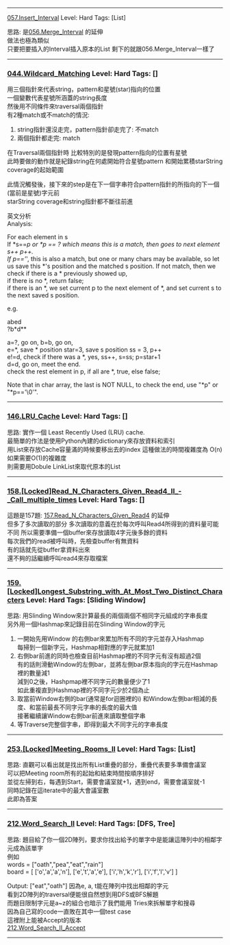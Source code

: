 
  
***

[057.Insert_Interval](../../SourceCode/Python/057.Insert_Interval.py) Level: Hard Tags: [List]
  
思路: 是[056.Merge_Interval](../../SourceCode/Python/056.Merge_Interval.py) 的延伸  
做法也極為類似  
只要把要插入的Interval插入原本的List
剩下的就跟056.Merge_Interval一樣了
  
***
  
### [044.Wildcard_Matching](../../SourceCode/Python/044.Wildcard_Matching.py) Level: Hard Tags: []
   
用三個指針來代表string，pattern和星號(star)指向的位置  
一個變數代表星號所涵蓋的string長度  
然後用不同條件來traversal兩個指針  
有2種match或不match的情況:  
1. string指針還沒走完，pattern指針卻走完了: 不match  
2. 兩個指針都走完: match  
  
在Traversal兩個指針時
比較特別的是發現pattern指向的位置有星號  
此時要做的動作就是紀錄string在何處開始符合星號pattern
和開始累積starString coverage的起始範圍
  
此情況觸發後，接下來的step是在下一個字串符合pattern指針的所指向的下一個(當前是星號)字元前  
starString coverage和string指針都不斷往前進
  
  
英文分析  
Analysis:

For each element in s  
If *s==*p or \*p == ? which means this is a match, then goes to next element s++ p++.  
If p=='*', this is also a match, but one or many chars may be available, so let us save this *'s position and the matched s position.
If not match, then we check if there is a * previously showed up,  
       if there is no *,  return false;  
       if there is an *,  we set current p to the next element of *, and set current s to the next saved s position.  

e.g.  

abed  
?b*d**  

a=?, go on, b=b, go on,  
e=*, save * position star=3, save s position ss = 3, p++  
e!=d,  check if there was a *, yes, ss++, s=ss; p=star+1  
d=d, go on, meet the end.  
check the rest element in p, if all are *, true, else false;  

Note that in char array, the last is NOT NULL, to check the end, use  "*p"  or "*p=='\0'".  

***
  
### [146.LRU_Cache](../../SourceCode/Python/146.LRU_Cache.py) Level: Hard Tags: []
  
思路: 實作一個 Least Recently Used (LRU) cache.  
最簡單的作法是使用Python內建的dictionary來存放資料和索引  
用List來存放Cache容量滿的時候要移出去的index
這種做法的時間複雜度為 O(n)  
如果需要O(1)的複雜度  
則需要用Dobule LinkList來取代原本的List


  
***
  
  
### [158.\[Locked\]Read_N_Characters_Given_Read4_II_-_Call_multiple_times](../../SourceCode/Python/158.\[Locked\]Read_N_Characters_Given_Read4_II_-_Call_multiple_times.py) Level: Hard Tags: []
  
  
這題是157題: [157.Read_N_Characters_Given_Read4](../../SourceCode/Python/157.[Locked]Read_N_Characters_Given_Read4.py) 的延伸  
但多了多次讀取的部分
多次讀取的意義在於每次呼叫Read4所得到的資料量可能不同
所以需要準備一個buffer來存放讀取4字元後多餘的資料  
每次我們的read被呼叫時，先檢查buffer有無資料  
有的話就先從buffer拿資料出來  
還不夠的話繼續呼叫read4來存取檔案  
  
  
***
  
  
### [159.[Locked]Longest_Substring_with_At_Most_Two_Distinct_Characters](../../SourceCode/Python/159.[Locked]Longest_Substring_with_At_Most_Two_Distinct_Characters.py) Level: Hard Tags: [Sliding Window]
  
  
思路: 用Slinding Window來計算最長的兩個兩個不相同字元組成的字串長度  
另外用一個Hashmap來記錄目前在Slinding Window的字元  
1. 一開始先用Window 的右側bar來累加所有不同的字元並存入Hashmap  
每掃到一個新字元，Hashmap相對應的字元就累加1  
2. 右側bar前進的同時也檢查目前Hashmap裡的不同字元有沒有超過2個  
有的話則滑動Window的左側bar，並將左側bar原本指向的字元在Hashmap裡的數量減1  
減到0之後，Hashpmap裡不同字元的數量便少了1  
如此重複直到Hashmap裡的不同字元少於2個為止  
3. 取當前Window右側的bar(通常是for迴圈裡的i) 和Window左側bar相減的長度、和當前最長不同字元字串的長度的最大值  
接著繼續讓Window右側bar前進來讀取整個字串  
4. 等Traverse完整個字串，即得到最大不同字元的字串長度
  
  
***
  
  
### [253.[Locked]Meeting_Rooms_II](../../SourceCode/Python/253.[Locked]Meeting_Rooms_II.py) Level: Hard Tags: [List]
  
思路: 直觀可以看出就是找出所有List重疊的部分，重疊代表要多準備會議室  
可以把Meeting room所有的起始和結束時間按順序排好  
並從左掃到右，每遇到Start，需要會議室就+1，遇到end，需要會議室就-1  
同時記錄在這iterate中的最大會議室數  
此即為答案
  
  
  
***
 
### [212.Word_Search_II](../../SourceCode/Python/212.Word_Search_II.py) Level: Hard Tags: [DFS, Tree]
  
思路: 題目給了你一個2D陣列，要求你找出給予的單字中是能讓這陣列中的相鄰字元成為該單字  
例如  
words = ["oath","pea","eat","rain"]  
board =
[
  ['o','a','a','n'],
  ['e','t','a','e'],
  ['i','h','k','r'],
  ['i','f','l','v']
]

Output: ["eat","oath"]
因為e, a, t能在陣列中找出相鄰的字元    
看到2D陣列的traversal便能很自然想到用DFS或BFS解題  
而題目限制字元是a~z的組合也暗示了我們能用 Tries來拆解單字和搜尋  
因為自己寫的code一直敗在其中一個test case  
這裡附上能被Accept的版本  
[212.Word_Search_II_Accept](../../SourceCode/Python/212.Word_Search_II_Accept.py)

***
  